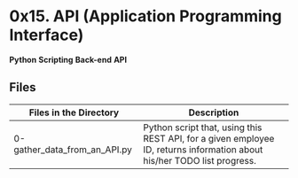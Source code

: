 # 0x15. API (Application Programming Interface)

**Python** **Scripting** **Back-end** **API**

## Files

| Files in the Directory       | Description                                                                                                             |
| ---------------------------- | ----------------------------------------------------------------------------------------------------------------------- |
| 0-gather_data_from_an_API.py | Python script that, using this REST API, for a given employee ID, returns information about his/her TODO list progress. |
